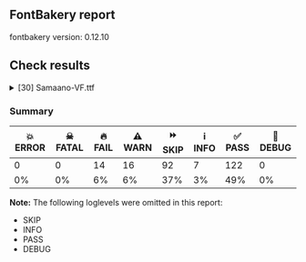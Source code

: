 ## FontBakery report

fontbakery version: 0.12.10





## Check results



<details><summary>[30] Samaano-VF.ttf</summary>
<div>
<details>
    <summary>🔥 <b>FAIL</b> The variable font 'wght' (Weight) axis coordinate must be 400 on the 'Regular' instance. <a href="https://fontbakery.readthedocs.io/en/stable/fontbakery/checks/opentype.fvar.html#"></a></summary>
    <div>







* 🔥 **FAIL** <p>&quot;Regular&quot; instance not present.</p>
 [code: no-regular-instance]



</div>
</details>

<details>
    <summary>🔥 <b>FAIL</b> The variable font 'wdth' (Width) axis coordinate must be 100 on the 'Regular' instance. <a href="https://fontbakery.readthedocs.io/en/stable/fontbakery/checks/opentype.fvar.html#"></a></summary>
    <div>







* 🔥 **FAIL** <p>&quot;Regular&quot; instance not present.</p>
 [code: no-regular-instance]



</div>
</details>

<details>
    <summary>🔥 <b>FAIL</b> The variable font 'slnt' (Slant) axis coordinate must be zero on the 'Regular' instance. <a href="https://fontbakery.readthedocs.io/en/stable/fontbakery/checks/opentype.fvar.html#"></a></summary>
    <div>







* 🔥 **FAIL** <p>&quot;Regular&quot; instance not present.</p>
 [code: no-regular-instance]



</div>
</details>

<details>
    <summary>🔥 <b>FAIL</b> STAT table has Axis Value tables? <a href="https://fontbakery.readthedocs.io/en/stable/fontbakery/checks/opentype.stat.html#"></a></summary>
    <div>







* 🔥 **FAIL** <p>STAT table has no Axis Value tables.</p>
 [code: no-axis-value-tables]



</div>
</details>

<details>
    <summary>🔥 <b>FAIL</b> Checking OS/2 usWinAscent & usWinDescent. <a href="https://fontbakery.readthedocs.io/en/stable/fontbakery/checks/universal.metrics.html#"></a></summary>
    <div>







* 🔥 **FAIL** <p>OS/2.usWinDescent value should be equal or greater than 978, but got 958 instead</p>
 [code: descent]



</div>
</details>

<details>
    <summary>🔥 <b>FAIL</b> Name table records must not have trailing spaces. <a href="https://fontbakery.readthedocs.io/en/stable/fontbakery/checks/universal.html#"></a></summary>
    <div>







* 🔥 **FAIL** <p>Name table record with key = (3, 1, 1033, 13) has trailing spaces that must be removed: 'Copyright [...].org/OFL</p>
<p>'</p>
 [code: trailing-space]



</div>
</details>

<details>
    <summary>🔥 <b>FAIL</b> Shapes languages in all GF glyphsets. <a href="https://fontbakery.readthedocs.io/en/stable/fontbakery/checks/googlefonts.glyphset.html#"></a></summary>
    <div>







* 🔥 **FAIL** <p>GF_Latin_Core glyphset:</p>
<table>
<thead>
<tr>
<th align="left">Language</th>
<th align="left">FAIL messages</th>
</tr>
</thead>
<tbody>
<tr>
<td align="left">nl_Latn (Dutch)</td>
<td align="left">Shaper didn't attach acutecomb to j</td>
</tr>
</tbody>
</table>
 [code: failed-language-shaping]



</div>
</details>

<details>
    <summary>🔥 <b>FAIL</b> Name table entries should not contain line-breaks. <a href="https://fontbakery.readthedocs.io/en/stable/fontbakery/checks/googlefonts.name.html#"></a></summary>
    <div>







* 🔥 **FAIL** <p>Name entry LICENSE_DESCRIPTION on platform WINDOWS contains a line-break.</p>
 [code: line-break]



</div>
</details>

<details>
    <summary>🔥 <b>FAIL</b> Checking file is named canonically. <a href="https://fontbakery.readthedocs.io/en/stable/fontbakery/checks/googlefonts.html#"></a></summary>
    <div>







* 🔥 **FAIL** <p>Expected &quot;Samaano[slnt,wdth,wght].ttf. Got Samaano-VF.ttf.</p>
 [code: bad-filename]



</div>
</details>

<details>
    <summary>🔥 <b>FAIL</b> Check variable font instances <a href="https://fontbakery.readthedocs.io/en/stable/fontbakery/checks/googlefonts.varfont.html#"></a></summary>
    <div>







* 🔥 **FAIL** <p>fvar instances are incorrect:</p>
<ul>
<li>Add missing instances</li>
</ul>
<table>
<thead>
<tr>
<th align="left">Name</th>
<th align="left">current</th>
<th align="left">expected</th>
</tr>
</thead>
<tbody>
<tr>
<td align="left">Thin Italic</td>
<td align="left">N/A</td>
<td align="left">wght=100.0, wdth=100.0, slnt=-20.0</td>
</tr>
<tr>
<td align="left">Thin</td>
<td align="left">N/A</td>
<td align="left">wght=100.0, wdth=100.0, slnt=0.0</td>
</tr>
<tr>
<td align="left">ExtraLight Italic</td>
<td align="left">N/A</td>
<td align="left">wght=200.0, wdth=100.0, slnt=-20.0</td>
</tr>
<tr>
<td align="left">ExtraLight</td>
<td align="left">N/A</td>
<td align="left">wght=200.0, wdth=100.0, slnt=0.0</td>
</tr>
<tr>
<td align="left">Light Italic</td>
<td align="left">N/A</td>
<td align="left">wght=300.0, wdth=100.0, slnt=-20.0</td>
</tr>
<tr>
<td align="left">Light</td>
<td align="left">N/A</td>
<td align="left">wght=300.0, wdth=100.0, slnt=0.0</td>
</tr>
<tr>
<td align="left">Italic</td>
<td align="left">N/A</td>
<td align="left">wght=400.0, wdth=100.0, slnt=-20.0</td>
</tr>
<tr>
<td align="left">Regular</td>
<td align="left">N/A</td>
<td align="left">wght=400.0, wdth=100.0, slnt=0.0</td>
</tr>
<tr>
<td align="left">Medium Italic</td>
<td align="left">N/A</td>
<td align="left">wght=500.0, wdth=100.0, slnt=-20.0</td>
</tr>
<tr>
<td align="left">Medium</td>
<td align="left">N/A</td>
<td align="left">wght=500.0, wdth=100.0, slnt=0.0</td>
</tr>
<tr>
<td align="left">SemiBold Italic</td>
<td align="left">N/A</td>
<td align="left">wght=600.0, wdth=100.0, slnt=-20.0</td>
</tr>
<tr>
<td align="left">SemiBold</td>
<td align="left">N/A</td>
<td align="left">wght=600.0, wdth=100.0, slnt=0.0</td>
</tr>
<tr>
<td align="left">Bold Italic</td>
<td align="left">N/A</td>
<td align="left">wght=700.0, wdth=100.0, slnt=-20.0</td>
</tr>
<tr>
<td align="left">Bold</td>
<td align="left">N/A</td>
<td align="left">wght=700.0, wdth=100.0, slnt=0.0</td>
</tr>
</tbody>
</table>
 [code: bad-fvar-instances]



</div>
</details>

<details>
    <summary>🔥 <b>FAIL</b> Is the Grid-fitting and Scan-conversion Procedure ('gasp') table set to optimize rendering? <a href="https://fontbakery.readthedocs.io/en/stable/fontbakery/checks/googlefonts.hinting.html#"></a></summary>
    <div>







* 🔥 **FAIL** <p>Font is missing the 'gasp' table. Try exporting the font with autohinting enabled.
If you are dealing with an unhinted font, it can be fixed by running the fonts through the command 'gftools fix-nonhinting'
GFTools is available at <a href="https://pypi.org/project/gftools/">https://pypi.org/project/gftools/</a></p>
 [code: lacks-gasp]



</div>
</details>

<details>
    <summary>🔥 <b>FAIL</b> Font enables smart dropout control in "prep" table instructions? <a href="https://fontbakery.readthedocs.io/en/stable/fontbakery/checks/googlefonts.hinting.html#"></a></summary>
    <div>







* 🔥 **FAIL** <p>The 'prep' table does not contain TrueType instructions enabling smart dropout control. To fix, export the font with autohinting enabled, or run ttfautohint on the font, or run the <code>gftools fix-nonhinting</code> script.</p>
 [code: lacks-smart-dropout]



</div>
</details>

<details>
    <summary>🔥 <b>FAIL</b> Validate STAT particle names and values match the fallback names in GFAxisRegistry. <a href="https://fontbakery.readthedocs.io/en/stable/fontbakery/checks/googlefonts.axisregistry.html#"></a></summary>
    <div>







* 🔥 **FAIL** <p>STAT table is missing Axis Value Records</p>
 [code: missing-axis-values]



</div>
</details>

<details>
    <summary>🔥 <b>FAIL</b> The variable font 'wght' (Weight) axis coordinate must be 700 on the 'Bold' instance. <a href="https://fontbakery.readthedocs.io/en/stable/fontbakery/checks/googlefonts.varfont.html#"></a></summary>
    <div>







* 🔥 **FAIL** <p>&quot;Bold&quot; instance not present.</p>
 [code: no-bold-instance]



</div>
</details>

<details>
    <summary>⚠️ <b>WARN</b> Checking correctness of monospaced metadata. <a href="https://fontbakery.readthedocs.io/en/stable/fontbakery/checks/opentype.name.html#"></a></summary>
    <div>







* ⚠️ **WARN** <p>The OpenType spec recommends at <a href="https://learn.microsoft.com/en-us/typography/opentype/spec/recom#hhea-table">https://learn.microsoft.com/en-us/typography/opentype/spec/recom#hhea-table</a> that hhea.numberOfHMetrics be set to 3 but this font has 441 instead.
Please read <a href="https://github.com/fonttools/fonttools/issues/3014">https://github.com/fonttools/fonttools/issues/3014</a> to decide whether this makes sense for your font.</p>
 [code: bad-numberOfHMetrics]



* ⚠️ **WARN** <p>Font is monospaced but 1 glyphs (0.14%) have a different width. You should check the widths of: ['ldot']</p>
 [code: mono-outliers]



</div>
</details>

<details>
    <summary>⚠️ <b>WARN</b> Check glyphs in mark glyph class are non-spacing. <a href="https://fontbakery.readthedocs.io/en/stable/fontbakery/checks/opentype.gdef.html#"></a></summary>
    <div>







* ⚠️ **WARN** <p>The following spacing glyphs may be in the GDEF mark glyph class by mistake:
acutecomb (U+0301), dotbelowcomb (U+0323), glyph094D (unencoded), gravecomb (U+0300), tildecomb (U+0303), uni0304 (U+0304), uni0306 (U+0306), uni0307 (U+0307), uni0308 (U+0308), uni030A (U+030A), uni030B (U+030B), uni030C (U+030C), uni0326 (U+0326), uni0327 (U+0327), uni0328 (U+0328), uni0331 (U+0331), uni0930_uni094D.blwf (unencoded), uni0930_uni094D.rphf (unencoded), uni093A (U+093A), uni093C (U+093C), uni0945 (U+0945), uni0946 (U+0946), uni0947 (U+0947), uni0948 (U+0948), uni0955 (U+0955), uni0956 (U+0956), uni0957 (U+0957), uni0962 (U+0962) and uni0963 (U+0963)</p>
 [code: spacing-mark-glyphs]



</div>
</details>

<details>
    <summary>⚠️ <b>WARN</b> Check mark characters are in GDEF mark glyph class. <a href="https://fontbakery.readthedocs.io/en/stable/fontbakery/checks/opentype.gdef.html#"></a></summary>
    <div>







* ⚠️ **WARN** <p>The following mark characters could be in the GDEF mark glyph class:
hookabovecomb (U+0309) and uni0305 (U+0305)</p>
 [code: mark-chars]



</div>
</details>

<details>
    <summary>⚠️ <b>WARN</b> Check accent of Lcaron, dcaron, lcaron, tcaron <a href="https://fontbakery.readthedocs.io/en/stable/fontbakery/checks/universal.html#"></a></summary>
    <div>









* ⚠️ **WARN** <p>dcaron is decomposed and therefore could not be checked. Please check manually.</p>
 [code: decomposed-outline]



* ⚠️ **WARN** <p>Lcaron is decomposed and therefore could not be checked. Please check manually.</p>
 [code: decomposed-outline]



* ⚠️ **WARN** <p>lcaron is decomposed and therefore could not be checked. Please check manually.</p>
 [code: decomposed-outline]



* ⚠️ **WARN** <p>tcaron is decomposed and therefore could not be checked. Please check manually.</p>
 [code: decomposed-outline]



</div>
</details>

<details>
    <summary>⚠️ <b>WARN</b> Detect any interpolation issues in the font. <a href="https://fontbakery.readthedocs.io/en/stable/fontbakery/checks/universal.html#"></a></summary>
    <div>







* ⚠️ **WARN** <p>Interpolation issues were found in the font:</p>
<pre><code>- Contour order differs in glyph 'uni1E39': [0, 1, 2, 3, 4] in wght=100,wdth=100,slnt=-20, [0, 1, 4, 3, 2] in wght=100,wdth=200,slnt=0.

- Contour order differs in glyph 'uni094A_uni0902.abvs': [0, 1, 2, 3, 4, 5] in wght=700,wdth=100,slnt=0, [4, 0, 1, 5, 3, 2] in wght=700,wdth=100,slnt=-20.

- Contour order differs in glyph 'uni094A_uni0902.abvs': [0, 1, 2, 3, 4, 5] in wght=700,wdth=100,slnt=-20, [0, 1, 4, 3, 5, 2] in wght=700,wdth=200,slnt=0.

- Contour order differs in glyph 'uni095C_uni094D.haln': [0, 1, 2, 3, 4, 5, 6, 7, 8, 9, 10] in wght=700,wdth=100,slnt=0, [8, 10, 0, 1, 2, 3, 4, 5, 6, 7, 9] in wght=700,wdth=100,slnt=-20.

- Contour order differs in glyph 'uni0917_uni094D.haln': [0, 1, 2, 3, 4, 5, 6] in wght=700,wdth=100,slnt=0, [5, 6, 0, 1, 2, 3, 4] in wght=700,wdth=100,slnt=-20.

- Contour order differs in glyph 'uni0924_uni094D.haln': [0, 1, 2, 3, 4, 5] in wght=700,wdth=100,slnt=0, [4, 5, 0, 1, 2, 3] in wght=700,wdth=100,slnt=-20.

- Contour order differs in glyph 'uni0915_uni094D_uni0937_uni094D': [0, 1, 2, 3, 4, 5, 6, 7, 8, 9, 10] in wght=700,wdth=100,slnt=0, [9, 10, 0, 1, 2, 3, 4, 5, 6, 7, 8] in wght=700,wdth=100,slnt=-20.

- Contour order differs in glyph 'uni095B_uni094D.haln': [0, 1, 2, 3, 4, 5, 6, 7, 8] in wght=700,wdth=100,slnt=0, [6, 8, 0, 1, 2, 3, 4, 5, 7] in wght=700,wdth=100,slnt=-20.

- Contour order differs in glyph 'uni091C_uni094D.haln': [0, 1, 2, 3, 4, 5, 6, 7] in wght=700,wdth=100,slnt=0, [6, 7, 0, 1, 2, 3, 4, 5] in wght=700,wdth=100,slnt=-20.

- Contour order differs in glyph 'uni0930_uni094D.haln': [0, 1, 2, 3, 4, 5] in wght=700,wdth=100,slnt=0, [4, 5, 0, 1, 2, 3] in wght=700,wdth=100,slnt=-20.

- Contour order differs in glyph 'uni093E_uni0930_uni094D.abvs': [0, 1, 2, 3, 4] in wght=700,wdth=100,slnt=0, [3, 4, 0, 1, 2] in wght=700,wdth=100,slnt=-20.

- Contour order differs in glyph 'uni0915_uni094D.haln': [0, 1, 2, 3, 4, 5, 6, 7, 8] in wght=700,wdth=100,slnt=0, [7, 8, 0, 1, 2, 3, 4, 5, 6] in wght=700,wdth=100,slnt=-20.

- Contour order differs in glyph 'uni092D_uni094D.haln': [0, 1, 2, 3, 4, 5, 6, 7, 8, 9] in wght=700,wdth=100,slnt=0, [8, 9, 0, 1, 2, 3, 4, 5, 6, 7] in wght=700,wdth=100,slnt=-20.

- Contour order differs in glyph 'uni0936_uni094D.haln': [0, 1, 2, 3, 4, 5, 6, 7, 8] in wght=700,wdth=100,slnt=0, [7, 8, 0, 1, 2, 3, 4, 5, 6] in wght=700,wdth=100,slnt=-20.

- Contour order differs in glyph 'uni095A_uni094D.haln': [0, 1, 2, 3, 4, 5, 6, 7] in wght=700,wdth=100,slnt=0, [5, 7, 0, 1, 2, 3, 4, 6] in wght=700,wdth=100,slnt=-20.

- Contour order differs in glyph 'uni0940_uni0930_uni094D.abvs': [0, 1, 2, 3, 4, 5, 6] in wght=700,wdth=100,slnt=0, [3, 4, 5, 6, 0, 1, 2] in wght=700,wdth=100,slnt=-20.

- Contour order differs in glyph 'uni094C_uni0930_uni094D.abvs': [0, 1, 2, 3, 4, 5, 6] in wght=700,wdth=100,slnt=0, [3, 4, 5, 0, 6, 1, 2] in wght=700,wdth=100,slnt=-20.

- Contour 3 in glyph 'uni094C_uni0930_uni094D.abvs': becomes underweight between wght=700,wdth=100,slnt=0 and wght=700,wdth=100,slnt=-20.

- Contour 4 start point differs in glyph 'uni094C_uni0930_uni094D.abvs' between location wght=700,wdth=100,slnt=0 and location wght=700,wdth=100,slnt=-20

- Contour 4 in glyph 'uni094C_uni0930_uni094D.abvs': becomes underweight between wght=700,wdth=100,slnt=0 and wght=700,wdth=100,slnt=-20.

- Contour order differs in glyph 'uni094C_uni0930_uni094D.abvs': [0, 1, 2, 3, 4, 5, 6] in wght=700,wdth=100,slnt=-20, [6, 1, 2, 3, 4, 5, 0] in wght=700,wdth=200,slnt=0.

- Contour 0 in glyph 'uni094C_uni0930_uni094D.abvs': becomes underweight between wght=700,wdth=100,slnt=-20 and wght=700,wdth=200,slnt=0.

- Contour 6 start point differs in glyph 'uni094C_uni0930_uni094D.abvs' between location wght=700,wdth=100,slnt=-20 and location wght=700,wdth=200,slnt=0

- Contour 6 in glyph 'uni094C_uni0930_uni094D.abvs': becomes underweight between wght=700,wdth=100,slnt=-20 and wght=700,wdth=200,slnt=0.

- Contour order differs in glyph 'uni094C_uni0930_uni094D.abvs': [0, 1, 2, 3, 4, 5, 6] in wght=100,wdth=100,slnt=-20, [6, 1, 2, 3, 4, 5, 0] in wght=100,wdth=200,slnt=0.

- Contour 6 start point differs in glyph 'uni094C_uni0930_uni094D.abvs' between location wght=100,wdth=100,slnt=-20 and location wght=100,wdth=200,slnt=0

- Contour 6 in glyph 'uni094C_uni0930_uni094D.abvs': becomes underweight between wght=100,wdth=100,slnt=-20 and wght=100,wdth=200,slnt=0.

- Contour order differs in glyph 'uni092F_uni094D.haln': [0, 1, 2, 3, 4, 5, 6] in wght=700,wdth=100,slnt=0, [5, 6, 0, 1, 2, 3, 4] in wght=700,wdth=100,slnt=-20.

- Contour order differs in glyph 'uni095D_uni094D.haln': [0, 1, 2, 3, 4, 5, 6, 7, 8, 9] in wght=700,wdth=100,slnt=0, [7, 9, 0, 1, 2, 3, 4, 5, 6, 8] in wght=700,wdth=100,slnt=-20.

- Contour order differs in glyph 'uni0946_uni0930_uni094D.abvs': [0, 1, 2, 3, 4, 5, 6] in wght=700,wdth=100,slnt=0, [3, 0, 5, 2, 6, 1, 4] in wght=700,wdth=100,slnt=-20.

- Contour 1 in glyph 'uni0946_uni0930_uni094D.abvs': becomes underweight between wght=700,wdth=100,slnt=0 and wght=700,wdth=100,slnt=-20.

- Contour 3 start point differs in glyph 'uni0946_uni0930_uni094D.abvs' between location wght=700,wdth=100,slnt=0 and location wght=700,wdth=100,slnt=-20

- Contour 3 in glyph 'uni0946_uni0930_uni094D.abvs': becomes underweight between wght=700,wdth=100,slnt=0 and wght=700,wdth=100,slnt=-20.

- Contour 4 start point differs in glyph 'uni0946_uni0930_uni094D.abvs' between location wght=700,wdth=100,slnt=0 and location wght=700,wdth=100,slnt=-20

- Contour 4 in glyph 'uni0946_uni0930_uni094D.abvs': becomes underweight between wght=700,wdth=100,slnt=0 and wght=700,wdth=100,slnt=-20.

- Contour order differs in glyph 'uni0946_uni0930_uni094D.abvs': [0, 1, 2, 3, 4, 5, 6] in wght=700,wdth=100,slnt=-20, [4, 2, 5, 3, 6, 1, 0] in wght=700,wdth=200,slnt=0.

- Contour 0 in glyph 'uni0946_uni0930_uni094D.abvs': becomes underweight between wght=700,wdth=100,slnt=-20 and wght=700,wdth=200,slnt=0.

- Contour 6 start point differs in glyph 'uni0946_uni0930_uni094D.abvs' between location wght=700,wdth=100,slnt=-20 and location wght=700,wdth=200,slnt=0

- Contour 6 in glyph 'uni0946_uni0930_uni094D.abvs': becomes underweight between wght=700,wdth=100,slnt=-20 and wght=700,wdth=200,slnt=0.

- Contour order differs in glyph 'uni0934_uni094D.haln': [0, 1, 2, 3, 4, 5, 6, 7, 8] in wght=700,wdth=100,slnt=0, [7, 8, 0, 1, 2, 3, 4, 5, 6] in wght=700,wdth=100,slnt=-20.

- Contour order differs in glyph 'uni0958_uni094D.haln': [0, 1, 2, 3, 4, 5, 6, 7, 8, 9] in wght=700,wdth=100,slnt=0, [7, 9, 0, 1, 2, 3, 4, 5, 6, 8] in wght=700,wdth=100,slnt=-20.

- Contour order differs in glyph 'uni092B_uni094D.haln': [0, 1, 2, 3, 4, 5, 6] in wght=700,wdth=100,slnt=0, [5, 6, 0, 1, 2, 3, 4] in wght=700,wdth=100,slnt=-20.

- Contour order differs in glyph 'uni0927_uni094D.haln': [0, 1, 2, 3, 4, 5, 6, 7, 8] in wght=700,wdth=100,slnt=0, [7, 8, 0, 1, 2, 3, 4, 5, 6] in wght=700,wdth=100,slnt=-20.

- Contour order differs in glyph 'uni0931_uni094D.haln': [0, 1, 2, 3, 4, 5, 6] in wght=700,wdth=100,slnt=0, [5, 6, 0, 1, 2, 3, 4] in wght=700,wdth=100,slnt=-20.

- Contour order differs in glyph 'uni0932_uni094D.haln': [0, 1, 2, 3, 4, 5, 6] in wght=700,wdth=100,slnt=0, [5, 6, 0, 1, 2, 3, 4] in wght=700,wdth=100,slnt=-20.

- Contour order differs in glyph 'uni0921_uni094D.haln': [0, 1, 2, 3, 4, 5, 6, 7, 8, 9] in wght=700,wdth=100,slnt=0, [8, 9, 0, 1, 2, 3, 4, 5, 6, 7] in wght=700,wdth=100,slnt=-20.

- Contour 3 in glyph 'Eth': becomes underweight between wght=100,wdth=100,slnt=0 and wght=700,wdth=200,slnt=-20.

- Contour order differs in glyph 'uni094B_uni0902.abvs': [0, 1, 2, 3] in wght=700,wdth=100,slnt=0, [3, 0, 1, 2] in wght=700,wdth=100,slnt=-20.

- Contour order differs in glyph 'uni094B_uni0902.abvs': [0, 1, 2, 3] in wght=700,wdth=100,slnt=-20, [0, 1, 3, 2] in wght=700,wdth=200,slnt=0.

- Contour 3 start point differs in glyph 'uni094B_uni0902.abvs' between location wght=700,wdth=100,slnt=-20 and location wght=700,wdth=200,slnt=0

- Contour order differs in glyph 'uni0925_uni094D.haln': [0, 1, 2, 3, 4, 5, 6, 7, 8] in wght=700,wdth=100,slnt=0, [7, 8, 0, 1, 2, 3, 4, 5, 6] in wght=700,wdth=100,slnt=-20.

- Contour order differs in glyph 'uni091D_uni094D.haln': [0, 1, 2, 3, 4, 5, 6, 7, 8, 9, 10] in wght=700,wdth=100,slnt=0, [9, 10, 0, 1, 2, 3, 4, 5, 6, 7, 8] in wght=700,wdth=100,slnt=-20.

- Contour order differs in glyph 'uni0948_uni0930_uni094D.abvs': [0, 1, 2, 3, 4, 5] in wght=700,wdth=100,slnt=0, [3, 4, 0, 5, 1, 2] in wght=700,wdth=100,slnt=-20.

- Contour 2 in glyph 'uni0948_uni0930_uni094D.abvs': becomes underweight between wght=700,wdth=100,slnt=0 and wght=700,wdth=100,slnt=-20.

- Contour 3 start point differs in glyph 'uni0948_uni0930_uni094D.abvs' between location wght=700,wdth=100,slnt=0 and location wght=700,wdth=100,slnt=-20

- Contour 3 in glyph 'uni0948_uni0930_uni094D.abvs': becomes underweight between wght=700,wdth=100,slnt=0 and wght=700,wdth=100,slnt=-20.

- Contour order differs in glyph 'uni0948_uni0930_uni094D.abvs': [0, 1, 2, 3, 4, 5] in wght=700,wdth=100,slnt=-20, [5, 1, 2, 3, 4, 0] in wght=700,wdth=200,slnt=0.

- Contour 0 in glyph 'uni0948_uni0930_uni094D.abvs': becomes underweight between wght=700,wdth=100,slnt=-20 and wght=700,wdth=200,slnt=0.

- Contour 5 start point differs in glyph 'uni0948_uni0930_uni094D.abvs' between location wght=700,wdth=100,slnt=-20 and location wght=700,wdth=200,slnt=0

- Contour 5 in glyph 'uni0948_uni0930_uni094D.abvs': becomes underweight between wght=700,wdth=100,slnt=-20 and wght=700,wdth=200,slnt=0.

- Contour 0 start point differs in glyph 'Hbar' between location wght=700,wdth=100,slnt=0 and location wght=700,wdth=100,slnt=-20

- Contour 1 start point differs in glyph 'Hbar' between location wght=700,wdth=100,slnt=0 and location wght=700,wdth=100,slnt=-20

- Contour 2 start point differs in glyph 'Hbar' between location wght=700,wdth=100,slnt=0 and location wght=700,wdth=100,slnt=-20

- Contour 3 start point differs in glyph 'Hbar' between location wght=700,wdth=100,slnt=0 and location wght=700,wdth=100,slnt=-20

- Contour order differs in glyph 'uni0933_uni094D.haln': [0, 1, 2, 3, 4, 5, 6, 7] in wght=700,wdth=100,slnt=0, [6, 7, 0, 1, 2, 3, 4, 5] in wght=700,wdth=100,slnt=-20.

- Contour order differs in glyph 'uni0922_uni094D.haln': [0, 1, 2, 3, 4, 5, 6, 7, 8] in wght=700,wdth=100,slnt=0, [7, 8, 0, 1, 2, 3, 4, 5, 6] in wght=700,wdth=100,slnt=-20.

- Contour 0 start point differs in glyph 'endash' between location wght=700,wdth=100,slnt=0 and location wght=700,wdth=100,slnt=-20

- Contour order differs in glyph 'uni0938_uni094D.haln': [0, 1, 2, 3, 4, 5, 6] in wght=700,wdth=100,slnt=0, [5, 6, 0, 1, 2, 3, 4] in wght=700,wdth=100,slnt=-20.

- Contour order differs in glyph 'uni092E_uni094D.haln': [0, 1, 2, 3, 4, 5, 6, 7] in wght=700,wdth=100,slnt=0, [6, 7, 0, 1, 2, 3, 4, 5] in wght=700,wdth=100,slnt=-20.

- Contour order differs in glyph 'uni095F_uni094D.haln': [0, 1, 2, 3, 4, 5, 6, 7] in wght=700,wdth=100,slnt=0, [5, 7, 0, 1, 2, 3, 4, 6] in wght=700,wdth=100,slnt=-20.

- Contour order differs in glyph 'uni1E34': [0, 1, 2, 3] in wght=100,wdth=100,slnt=-20, [2, 1, 0, 3] in wght=100,wdth=200,slnt=0.

- Contour 0 start point differs in glyph 'uni1E34' between location wght=100,wdth=100,slnt=-20 and location wght=100,wdth=200,slnt=0

- Contour 2 start point differs in glyph 'uni1E34' between location wght=100,wdth=100,slnt=-20 and location wght=100,wdth=200,slnt=0

- Contour 2 in glyph 'uni1E34': becomes underweight between wght=100,wdth=100,slnt=-20 and wght=100,wdth=200,slnt=0.

- Contour 2 in glyph 'uni1E0C': becomes underweight between wght=100,wdth=100,slnt=0 and wght=700,wdth=200,slnt=-20.

- Contour order differs in glyph 'uni0916_uni094D.haln': [0, 1, 2, 3, 4, 5, 6, 7, 8, 9] in wght=700,wdth=100,slnt=0, [8, 9, 0, 1, 2, 3, 4, 5, 6, 7] in wght=700,wdth=100,slnt=-20.

- Contour order differs in glyph 'uni0959_uni094D.haln': [0, 1, 2, 3, 4, 5, 6, 7, 8, 9, 10] in wght=700,wdth=100,slnt=0, [8, 10, 0, 1, 2, 3, 4, 5, 6, 7, 9] in wght=700,wdth=100,slnt=-20.

- Contour order differs in glyph 'uni091A_uni094D.haln': [0, 1, 2, 3, 4, 5, 6] in wght=700,wdth=100,slnt=0, [5, 6, 0, 1, 2, 3, 4] in wght=700,wdth=100,slnt=-20.

- Contour order differs in glyph 'uni1E46': [0, 1, 2, 3] in wght=100,wdth=100,slnt=-20, [2, 1, 0, 3] in wght=100,wdth=200,slnt=0.

- Contour order differs in glyph 'uni091B_uni094D.haln': [0, 1, 2, 3, 4, 5, 6, 7, 8, 9, 10] in wght=700,wdth=100,slnt=0, [9, 10, 0, 1, 2, 3, 4, 5, 6, 7, 8] in wght=700,wdth=100,slnt=-20.

- Contour order differs in glyph 'uni0939_uni094D.haln': [0, 1, 2, 3, 4, 5, 6, 7, 8, 9] in wght=700,wdth=100,slnt=0, [8, 9, 0, 1, 2, 3, 4, 5, 6, 7] in wght=700,wdth=100,slnt=-20.

- Contour order differs in glyph 'uni094B_uni0930_uni094D.abvs': [0, 1, 2, 3, 4, 5] in wght=700,wdth=100,slnt=0, [3, 4, 5, 0, 1, 2] in wght=700,wdth=100,slnt=-20.

- Contour order differs in glyph 'uni0935_uni094D.haln': [0, 1, 2, 3, 4, 5, 6] in wght=700,wdth=100,slnt=0, [5, 6, 0, 1, 2, 3, 4] in wght=700,wdth=100,slnt=-20.

- Contour order differs in glyph 'uni1E5C': [0, 1, 2, 3, 4, 5, 6] in wght=100,wdth=100,slnt=-20, [4, 1, 2, 3, 0, 5, 6] in wght=100,wdth=200,slnt=0.

- Contour 0 start point differs in glyph 'hbar' between location wght=700,wdth=100,slnt=0 and location wght=700,wdth=100,slnt=-20

- Contour 1 start point differs in glyph 'hbar' between location wght=700,wdth=100,slnt=0 and location wght=700,wdth=100,slnt=-20

- Contour 2 start point differs in glyph 'hbar' between location wght=700,wdth=100,slnt=0 and location wght=700,wdth=100,slnt=-20

- Contour 3 start point differs in glyph 'hbar' between location wght=700,wdth=100,slnt=0 and location wght=700,wdth=100,slnt=-20

- Contour order differs in glyph 'Dcaron': [0, 1, 2, 3, 4, 5, 6] in wght=100,wdth=100,slnt=0, [0, 3, 2, 5, 4, 6, 1] in wght=700,wdth=200,slnt=-20.

- Contour 3 start point differs in glyph 'Dcaron' between location wght=100,wdth=100,slnt=0 and location wght=700,wdth=200,slnt=-20

- Contour 3 in glyph 'Dcaron': becomes underweight between wght=100,wdth=100,slnt=0 and wght=700,wdth=200,slnt=-20.

- Contour 5 start point differs in glyph 'Dcaron' between location wght=100,wdth=100,slnt=0 and location wght=700,wdth=200,slnt=-20

- Contour 6 in glyph 'Dcaron': becomes underweight between wght=100,wdth=100,slnt=0 and wght=700,wdth=200,slnt=-20.

- Contour order differs in glyph 'Dcaron': [0, 1, 2, 3, 4, 5, 6] in wght=700,wdth=200,slnt=-20, [0, 6, 2, 1, 4, 3, 5] in wght=100,wdth=100,slnt=-20.

- Contour 1 in glyph 'Dcaron': becomes underweight between wght=700,wdth=200,slnt=-20 and wght=100,wdth=100,slnt=-20.

- Contour 5 start point differs in glyph 'Dcaron' between location wght=700,wdth=200,slnt=-20 and location wght=100,wdth=100,slnt=-20

- Contour 5 in glyph 'Dcaron': becomes underweight between wght=700,wdth=200,slnt=-20 and wght=100,wdth=100,slnt=-20.

- Contour 6 start point differs in glyph 'Dcaron' between location wght=700,wdth=200,slnt=-20 and location wght=100,wdth=100,slnt=-20

- Contour 6 in glyph 'Dcaron': becomes underweight between wght=700,wdth=200,slnt=-20 and wght=100,wdth=100,slnt=-20.

- Contour order differs in glyph 'uni0937_uni094D.haln': [0, 1, 2, 3, 4, 5, 6] in wght=700,wdth=100,slnt=0, [5, 6, 0, 1, 2, 3, 4] in wght=700,wdth=100,slnt=-20.

- Contour order differs in glyph 'uni0946_uni0902.abvs': [0, 1, 2, 3, 4] in wght=700,wdth=100,slnt=0, [3, 0, 4, 2, 1] in wght=700,wdth=100,slnt=-20.

- Contour order differs in glyph 'uni0946_uni0902.abvs': [0, 1, 2, 3, 4] in wght=700,wdth=100,slnt=-20, [0, 3, 2, 4, 1] in wght=700,wdth=200,slnt=0.

- Contour order differs in glyph 'uni0946_uni0902.abvs': [0, 1, 2, 3, 4] in wght=700,wdth=200,slnt=-20, [0, 1, 2, 4, 3] in wght=100,wdth=100,slnt=-20.

- Contour order differs in glyph 'uni0946_uni0902.abvs': [0, 1, 2, 3, 4] in wght=100,wdth=100,slnt=-20, [0, 1, 2, 4, 3] in wght=100,wdth=200,slnt=0.

- Contour order differs in glyph 'uni0949_uni0902.abvs': [0, 1, 2, 3, 4, 5] in wght=700,wdth=100,slnt=0, [2, 0, 1, 5, 3, 4] in wght=700,wdth=100,slnt=-20.

- Contour order differs in glyph 'uni0949_uni0902.abvs': [0, 1, 2, 3, 4, 5] in wght=700,wdth=100,slnt=-20, [0, 1, 5, 3, 4, 2] in wght=700,wdth=200,slnt=0.

- Contour order differs in glyph 'uni0949_uni0902.abvs': [0, 1, 2, 3, 4, 5] in wght=100,wdth=100,slnt=-20, [0, 1, 5, 3, 4, 2] in wght=100,wdth=200,slnt=0.

- Contour order differs in glyph 'uni091C_uni094D_uni091E_uni094D': [0, 1, 2, 3, 4, 5, 6, 7] in wght=700,wdth=100,slnt=0, [6, 7, 0, 1, 2, 3, 4, 5] in wght=700,wdth=100,slnt=-20.

- Contour order differs in glyph 'uni091F_uni094D.haln': [0, 1, 2, 3, 4, 5, 6] in wght=700,wdth=100,slnt=0, [5, 6, 0, 1, 2, 3, 4] in wght=700,wdth=100,slnt=-20.

- Contour order differs in glyph 'uni094A_uni0930_uni094D.abvs': [0, 1, 2, 3, 4, 5, 6, 7] in wght=700,wdth=100,slnt=0, [3, 4, 5, 6, 0, 7, 1, 2] in wght=700,wdth=100,slnt=-20.

- Contour 4 in glyph 'uni094A_uni0930_uni094D.abvs': becomes underweight between wght=700,wdth=100,slnt=0 and wght=700,wdth=100,slnt=-20.

- Contour 5 start point differs in glyph 'uni094A_uni0930_uni094D.abvs' between location wght=700,wdth=100,slnt=0 and location wght=700,wdth=100,slnt=-20

- Contour 5 in glyph 'uni094A_uni0930_uni094D.abvs': becomes underweight between wght=700,wdth=100,slnt=0 and wght=700,wdth=100,slnt=-20.

- Contour order differs in glyph 'uni094A_uni0930_uni094D.abvs': [0, 1, 2, 3, 4, 5, 6, 7] in wght=700,wdth=100,slnt=-20, [7, 1, 2, 3, 4, 5, 6, 0] in wght=700,wdth=200,slnt=0.

- Contour 0 in glyph 'uni094A_uni0930_uni094D.abvs': becomes underweight between wght=700,wdth=100,slnt=-20 and wght=700,wdth=200,slnt=0.

- Contour 7 start point differs in glyph 'uni094A_uni0930_uni094D.abvs' between location wght=700,wdth=100,slnt=-20 and location wght=700,wdth=200,slnt=0

- Contour 7 in glyph 'uni094A_uni0930_uni094D.abvs': becomes underweight between wght=700,wdth=100,slnt=-20 and wght=700,wdth=200,slnt=0.

- Contour order differs in glyph 'uni0928_uni094D.haln': [0, 1, 2, 3, 4, 5] in wght=700,wdth=100,slnt=0, [4, 5, 0, 1, 2, 3] in wght=700,wdth=100,slnt=-20.

- Contour order differs in glyph 'uni0947_uni0902.abvs': [0, 1, 2] in wght=700,wdth=100,slnt=0, [1, 0, 2] in wght=700,wdth=100,slnt=-20.

- Contour 2 start point differs in glyph 'uni0947_uni0902.abvs' between location wght=700,wdth=100,slnt=0 and location wght=700,wdth=100,slnt=-20

- Contour order differs in glyph 'uni0947_uni0902.abvs': [0, 1, 2] in wght=700,wdth=100,slnt=-20, [0, 2, 1] in wght=700,wdth=200,slnt=0.

- Contour 2 start point differs in glyph 'uni0947_uni0902.abvs' between location wght=700,wdth=100,slnt=-20 and location wght=700,wdth=200,slnt=0

- Contour order differs in glyph 'uni0947_uni0902.abvs': [0, 1, 2] in wght=100,wdth=100,slnt=-20, [0, 2, 1] in wght=100,wdth=200,slnt=0.

- Contour 2 start point differs in glyph 'uni0947_uni0902.abvs' between location wght=100,wdth=100,slnt=-20 and location wght=100,wdth=200,slnt=0

- Contour order differs in glyph 'uni0918_uni094D.haln': [0, 1, 2, 3, 4, 5, 6, 7] in wght=700,wdth=100,slnt=0, [6, 7, 0, 1, 2, 3, 4, 5] in wght=700,wdth=100,slnt=-20.

- Contour order differs in glyph 'uni092A_uni094D.haln': [0, 1, 2, 3, 4, 5] in wght=700,wdth=100,slnt=0, [4, 5, 0, 1, 2, 3] in wght=700,wdth=100,slnt=-20.

- Contour order differs in glyph 'uni095E_uni094D.haln': [0, 1, 2, 3, 4, 5, 6, 7] in wght=700,wdth=100,slnt=0, [6, 7, 0, 1, 2, 3, 4, 5] in wght=700,wdth=100,slnt=-20.

- Contour order differs in glyph 'uni1E48': [0, 1, 2, 3] in wght=100,wdth=100,slnt=-20, [2, 1, 0, 3] in wght=100,wdth=200,slnt=0.

- Contour order differs in glyph 'uni0948_uni0902.abvs': [0, 1, 2, 3] in wght=700,wdth=100,slnt=0, [2, 0, 3, 1] in wght=700,wdth=100,slnt=-20.

- Contour 2 start point differs in glyph 'uni0948_uni0902.abvs' between location wght=700,wdth=100,slnt=0 and location wght=700,wdth=100,slnt=-20

- Contour 2 in glyph 'uni0948_uni0902.abvs': becomes underweight between wght=700,wdth=100,slnt=0 and wght=700,wdth=100,slnt=-20.

- Contour order differs in glyph 'uni0948_uni0902.abvs': [0, 1, 2, 3] in wght=700,wdth=100,slnt=-20, [0, 2, 3, 1] in wght=700,wdth=200,slnt=0.

- Contour 3 start point differs in glyph 'uni0948_uni0902.abvs' between location wght=700,wdth=100,slnt=-20 and location wght=700,wdth=200,slnt=0

- Contour 3 in glyph 'uni0948_uni0902.abvs': becomes underweight between wght=700,wdth=100,slnt=-20 and wght=700,wdth=200,slnt=0.

- Contour order differs in glyph 'itilde': [0, 1, 2, 3, 4, 5] in wght=700,wdth=100,slnt=0, [0, 1, 4, 2, 3, 5] in wght=700,wdth=100,slnt=-20.

- Contour order differs in glyph 'uni1E44': [0, 1, 2, 3] in wght=100,wdth=100,slnt=-20, [2, 1, 0, 3] in wght=100,wdth=200,slnt=0.

- Contour order differs in glyph 'uni094C_uni0902.abvs': [0, 1, 2, 3, 4] in wght=700,wdth=100,slnt=0, [3, 0, 1, 4, 2] in wght=700,wdth=100,slnt=-20.

- Contour 3 start point differs in glyph 'uni094C_uni0902.abvs' between location wght=700,wdth=100,slnt=0 and location wght=700,wdth=100,slnt=-20

- Contour order differs in glyph 'uni094C_uni0902.abvs': [0, 1, 2, 3, 4] in wght=700,wdth=100,slnt=-20, [0, 1, 3, 4, 2] in wght=700,wdth=200,slnt=0.

- Contour 4 start point differs in glyph 'uni094C_uni0902.abvs' between location wght=700,wdth=100,slnt=-20 and location wght=700,wdth=200,slnt=0

- Contour order differs in glyph 'uni094C_uni0902.abvs': [0, 1, 2, 3, 4] in wght=700,wdth=200,slnt=-20, [0, 1, 2, 4, 3] in wght=100,wdth=100,slnt=-20.

- Contour order differs in glyph 'uni094C_uni0902.abvs': [0, 1, 2, 3, 4] in wght=100,wdth=100,slnt=-20, [0, 1, 3, 4, 2] in wght=100,wdth=200,slnt=0.

- Contour order differs in glyph 'uni0949_uni0930_uni094D.abvs': [0, 1, 2, 3, 4, 5, 6, 7] in wght=700,wdth=100,slnt=0, [3, 4, 0, 6, 5, 7, 1, 2] in wght=700,wdth=100,slnt=-20.

- Contour 2 in glyph 'uni0949_uni0930_uni094D.abvs': becomes underweight between wght=700,wdth=100,slnt=0 and wght=700,wdth=100,slnt=-20.

- Contour 5 start point differs in glyph 'uni0949_uni0930_uni094D.abvs' between location wght=700,wdth=100,slnt=0 and location wght=700,wdth=100,slnt=-20

- Contour 5 in glyph 'uni0949_uni0930_uni094D.abvs': becomes underweight between wght=700,wdth=100,slnt=0 and wght=700,wdth=100,slnt=-20.

- Contour order differs in glyph 'uni0949_uni0930_uni094D.abvs': [0, 1, 2, 3, 4, 5, 6, 7] in wght=700,wdth=100,slnt=-20, [5, 2, 7, 3, 4, 6, 0, 1] in wght=700,wdth=200,slnt=0.

- Contour 0 in glyph 'uni0949_uni0930_uni094D.abvs': becomes underweight between wght=700,wdth=100,slnt=-20 and wght=700,wdth=200,slnt=0.

- Contour 2 in glyph 'uni0949_uni0930_uni094D.abvs': becomes underweight between wght=700,wdth=100,slnt=-20 and wght=700,wdth=200,slnt=0.

- Contour 6 start point differs in glyph 'uni0949_uni0930_uni094D.abvs' between location wght=700,wdth=100,slnt=-20 and location wght=700,wdth=200,slnt=0

- Contour 6 in glyph 'uni0949_uni0930_uni094D.abvs': becomes underweight between wght=700,wdth=100,slnt=-20 and wght=700,wdth=200,slnt=0.

- Contour order differs in glyph 'uni0929_uni094D.haln': [0, 1, 2, 3, 4, 5, 6] in wght=700,wdth=100,slnt=0, [4, 6, 0, 1, 2, 3, 5] in wght=700,wdth=100,slnt=-20.

- Contour 3 in glyph 'Dcroat': becomes underweight between wght=100,wdth=100,slnt=0 and wght=700,wdth=200,slnt=-20.

- Contour order differs in glyph 'uni0945_uni0902.abvs': [0, 1, 2, 3, 4] in wght=700,wdth=100,slnt=0, [3, 0, 4, 2, 1] in wght=700,wdth=100,slnt=-20.

- Contour order differs in glyph 'uni0945_uni0902.abvs': [0, 1, 2, 3, 4] in wght=700,wdth=100,slnt=-20, [0, 2, 3, 4, 1] in wght=700,wdth=200,slnt=0.

- Contour order differs in glyph 'uni0945_uni0902.abvs': [0, 1, 2, 3, 4] in wght=100,wdth=100,slnt=-20, [0, 1, 2, 4, 3] in wght=100,wdth=200,slnt=0.

- Contour order differs in glyph 'uni0920_uni094D.haln': [0, 1, 2, 3, 4, 5, 6, 7] in wght=700,wdth=100,slnt=0, [6, 7, 0, 1, 2, 3, 4, 5] in wght=700,wdth=100,slnt=-20.

- Contour order differs in glyph 'uni0947_uni0930_uni094D.abvs': [0, 1, 2, 3, 4] in wght=700,wdth=100,slnt=0, [3, 0, 4, 1, 2] in wght=700,wdth=100,slnt=-20.

- Contour 2 start point differs in glyph 'uni0947_uni0930_uni094D.abvs' between location wght=700,wdth=100,slnt=0 and location wght=700,wdth=100,slnt=-20

- Contour 2 in glyph 'uni0947_uni0930_uni094D.abvs': becomes underweight between wght=700,wdth=100,slnt=0 and wght=700,wdth=100,slnt=-20.

- Contour order differs in glyph 'uni0947_uni0930_uni094D.abvs': [0, 1, 2, 3, 4] in wght=700,wdth=100,slnt=-20, [4, 1, 2, 3, 0] in wght=700,wdth=200,slnt=0.

- Contour 4 start point differs in glyph 'uni0947_uni0930_uni094D.abvs' between location wght=700,wdth=100,slnt=-20 and location wght=700,wdth=200,slnt=0

- Contour 4 in glyph 'uni0947_uni0930_uni094D.abvs': becomes underweight between wght=700,wdth=100,slnt=-20 and wght=700,wdth=200,slnt=0.

- Contour order differs in glyph 'uni0945_uni0930_uni094D.abvs': [0, 1, 2, 3, 4, 5, 6] in wght=700,wdth=100,slnt=0, [3, 0, 2, 4, 5, 6, 1] in wght=700,wdth=100,slnt=-20.

- Contour 1 in glyph 'uni0945_uni0930_uni094D.abvs': becomes underweight between wght=700,wdth=100,slnt=0 and wght=700,wdth=100,slnt=-20.

- Contour 2 start point differs in glyph 'uni0945_uni0930_uni094D.abvs' between location wght=700,wdth=100,slnt=0 and location wght=700,wdth=100,slnt=-20

- Contour 4 start point differs in glyph 'uni0945_uni0930_uni094D.abvs' between location wght=700,wdth=100,slnt=0 and location wght=700,wdth=100,slnt=-20

- Contour 4 in glyph 'uni0945_uni0930_uni094D.abvs': becomes underweight between wght=700,wdth=100,slnt=0 and wght=700,wdth=100,slnt=-20.

- Contour order differs in glyph 'uni0945_uni0930_uni094D.abvs': [0, 1, 2, 3, 4, 5, 6] in wght=700,wdth=100,slnt=-20, [4, 2, 5, 3, 6, 0, 1] in wght=700,wdth=200,slnt=0.

- Contour 0 in glyph 'uni0945_uni0930_uni094D.abvs': becomes underweight between wght=700,wdth=100,slnt=-20 and wght=700,wdth=200,slnt=0.

- Contour 2 start point differs in glyph 'uni0945_uni0930_uni094D.abvs' between location wght=700,wdth=100,slnt=-20 and location wght=700,wdth=200,slnt=0

- Contour 5 start point differs in glyph 'uni0945_uni0930_uni094D.abvs' between location wght=700,wdth=100,slnt=-20 and location wght=700,wdth=200,slnt=0

- Contour 5 in glyph 'uni0945_uni0930_uni094D.abvs': becomes underweight between wght=700,wdth=100,slnt=-20 and wght=700,wdth=200,slnt=0.

- Contour order differs in glyph 'uni0945_uni0930_uni094D.abvs': [0, 1, 2, 3, 4, 5, 6] in wght=100,wdth=100,slnt=-20, [6, 1, 2, 3, 4, 5, 0] in wght=100,wdth=200,slnt=0.

- Contour 6 start point differs in glyph 'uni0945_uni0930_uni094D.abvs' between location wght=100,wdth=100,slnt=-20 and location wght=100,wdth=200,slnt=0

- Contour 6 in glyph 'uni0945_uni0930_uni094D.abvs': becomes underweight between wght=100,wdth=100,slnt=-20 and wght=100,wdth=200,slnt=0.

- Contour order differs in glyph 'uni0919_uni094D.haln': [0, 1, 2, 3, 4, 5, 6, 7, 8, 9, 10] in wght=700,wdth=100,slnt=0, [9, 10, 0, 1, 2, 3, 4, 5, 6, 7, 8] in wght=700,wdth=100,slnt=-20.

- Contour order differs in glyph 'uni0926_uni094D.haln': [0, 1, 2, 3, 4, 5, 6, 7] in wght=700,wdth=100,slnt=0, [6, 7, 0, 1, 2, 3, 4, 5] in wght=700,wdth=100,slnt=-20.

- Contour order differs in glyph 'uni0923_uni094D.haln': [0, 1, 2, 3, 4, 5, 6] in wght=700,wdth=100,slnt=0, [5, 6, 0, 1, 2, 3, 4] in wght=700,wdth=100,slnt=-20.

- Contour order differs in glyph 'uni092C_uni094D.haln': [0, 1, 2, 3, 4, 5, 6, 7] in wght=700,wdth=100,slnt=0, [6, 7, 0, 1, 2, 3, 4, 5] in wght=700,wdth=100,slnt=-20.

- Contour order differs in glyph 'uni091E_uni094D.haln': [0, 1, 2, 3, 4, 5, 6, 7] in wght=700,wdth=100,slnt=0, [6, 7, 0, 1, 2, 3, 4, 5] in wght=700,wdth=100,slnt=-20.

- Contour order differs in glyph 'uni0940_uni0902.abvs': [0, 1, 2, 3, 4] in wght=700,wdth=100,slnt=0, [3, 0, 1, 2, 4] in wght=700,wdth=100,slnt=-20.

- Contour order differs in glyph 'uni0940_uni0902.abvs': [0, 1, 2, 3, 4] in wght=700,wdth=100,slnt=-20, [0, 1, 2, 4, 3] in wght=700,wdth=200,slnt=0.
</code></pre>
 [code: interpolation-issues]



</div>
</details>

<details>
    <summary>⚠️ <b>WARN</b> Check font contains no unreachable glyphs <a href="https://fontbakery.readthedocs.io/en/stable/fontbakery/checks/universal.glyphset.html#"></a></summary>
    <div>







* ⚠️ **WARN** <p>The following glyphs could not be reached by codepoint or substitution rules:</p>
<pre><code>- glyph094D

- uni0930_uni094D.abvs

- uni0930_uni094D.vatu
</code></pre>
 [code: unreachable-glyphs]



</div>
</details>

<details>
    <summary>⚠️ <b>WARN</b> Validate size, and resolution of article images, and ensure article page has minimum length and includes visual assets. <a href="https://fontbakery.readthedocs.io/en/stable/fontbakery/checks/googlefonts.article.html#"></a></summary>
    <div>







* ⚠️ **WARN** <p>Family metadata at variable_ttf does not have an article.</p>
 [code: lacks-article]



</div>
</details>

<details>
    <summary>⚠️ <b>WARN</b> Check for codepoints not covered by METADATA subsets. <a href="https://fontbakery.readthedocs.io/en/stable/fontbakery/checks/googlefonts.subsets.html#"></a></summary>
    <div>







* ⚠️ **WARN** <p>The following codepoints supported by the font are not covered by
any subsets defined in the font's metadata file, and will never
be served. You can solve this by either manually adding additional
subset declarations to METADATA.pb, or by editing the glyphset
definitions.</p>
<ul>
<li>U+02D8 BREVE: try adding one of: canadian-aboriginal, yi</li>
<li>U+02D9 DOT ABOVE: try adding one of: canadian-aboriginal, yi</li>
<li>U+02DB OGONEK: try adding one of: canadian-aboriginal, yi</li>
<li>U+0302 COMBINING CIRCUMFLEX ACCENT: try adding one of: coptic, cherokee, math, tifinagh</li>
<li>U+0305 COMBINING OVERLINE: try adding one of: glagolitic, gothic, elbasan, coptic, math</li>
<li>U+0306 COMBINING BREVE: try adding one of: old-permic, tifinagh</li>
<li>U+0307 COMBINING DOT ABOVE: try adding one of: old-permic, duployan, syriac, tifinagh, todhri, hebrew, malayalam, canadian-aboriginal, coptic, tai-le, math</li>
<li>U+030A COMBINING RING ABOVE: try adding one of: duployan, syriac</li>
<li>U+030B COMBINING DOUBLE ACUTE ACCENT: try adding one of: osage, cherokee</li>
<li>U+030C COMBINING CARON: try adding one of: cherokee, tai-le</li>
<li>U+0326 COMBINING COMMA BELOW: try adding math</li>
<li>U+0327 COMBINING CEDILLA: try adding math</li>
<li>U+0328 COMBINING OGONEK: not included in any glyphset definition</li>
<li>U+0331 COMBINING MACRON BELOW: try adding one of: cherokee, sunuwar, thai, syriac, caucasian-albanian, tifinagh, gothic</li>
<li>U+2021 DOUBLE DAGGER: try adding adlam</li>
<li>U+2030 PER MILLE SIGN: try adding adlam</li>
<li>U+FB01 LATIN SMALL LIGATURE FI: not included in any glyphset definition</li>
<li>U+FB02 LATIN SMALL LIGATURE FL: not included in any glyphset definition</li>
</ul>
<p>Or you can add the above codepoints to one of the subsets supported by the font: <code>devanagari</code>, <code>latin</code>, <code>latin-ext</code></p>
 [code: unreachable-subsetting]



</div>
</details>

<details>
    <summary>⚠️ <b>WARN</b> Check copyright namerecords match license file. <a href="https://fontbakery.readthedocs.io/en/stable/fontbakery/checks/googlefonts.license.html#"></a></summary>
    <div>







* ⚠️ **WARN** <p>Please consider using HTTPS URLs at name table entry [plat=3, enc=1, name=13]</p>
 [code: http-in-description]



* ⚠️ **WARN** <p>Please consider updating the url from '<a href="https://scripts.sil.org/OFL">https://scripts.sil.org/OFL</a>' to '<a href="https://openfontlicense.org">https://openfontlicense.org</a>'.</p>
 [code: old-url]



</div>
</details>

<details>
    <summary>⚠️ <b>WARN</b> License URL matches License text on name table? <a href="https://fontbakery.readthedocs.io/en/stable/fontbakery/checks/googlefonts.license.html#"></a></summary>
    <div>









* ⚠️ **WARN** <p>Please consider using HTTPS URLs at name table entry [plat=3, enc=1, name=13]</p>
 [code: http-in-description]



* ⚠️ **WARN** <p>Please consider using HTTPS URLs at name table entry [plat=3, enc=1, name=13]</p>
 [code: http-in-description]



* ⚠️ **WARN** <p>Please consider using HTTPS URLs at name table entry [plat=3, enc=1, name=13]</p>
 [code: http-in-description]



</div>
</details>

<details>
    <summary>⚠️ <b>WARN</b> Ensure soft_dotted characters lose their dot when combined with marks that replace the dot. <a href="https://fontbakery.readthedocs.io/en/stable/fontbakery/checks/shaping.html#"></a></summary>
    <div>







* ⚠️ **WARN** <p>The dot of soft dotted characters used in orthographies <em>must</em> disappear in the following strings: i̊ i̋ j̀ j́ j̃ j̄ j̈ į̀ į́ į̂ į̃ į̄ į̌</p>
<p>The dot of soft dotted characters <em>should</em> disappear in other cases, for example: i̅ i̇ ỉ ǐ ị̅ ị̇ ị̉ ị̊ ị̋ ị̌ i̦̅ i̦̇ ỉ̦ i̦̊ i̦̋ ǐ̦ i̧̅ i̧̇ ỉ̧ i̧̊</p>
<p>Your font fully covers the following languages that require the soft-dotted feature: Lithuanian (Latn, 2,357,094 speakers).</p>
<p>Your font does <em>not</em> cover the following languages that require the soft-dotted feature: Cicipu (Latn, 44,000 speakers), Basaa (Latn, 332,940 speakers), Zapotec (Latn, 490,000 speakers), Avokaya (Latn, 100,000 speakers), Mango (Latn, 77,000 speakers), Nateni (Latn, 100,000 speakers), Ejagham (Latn, 120,000 speakers), Kpelle, Guinea (Latn, 622,000 speakers), Southern Kisi (Latn, 360,000 speakers), Kom (Latn, 360,685 speakers), Bete-Bendi (Latn, 100,000 speakers), Dii (Latn, 71,000 speakers), Ngbaka (Latn, 1,020,000 speakers), Dan (Latn, 1,099,244 speakers), Belarusian (Cyrl, 10,064,517 speakers), Sar (Latn, 500,000 speakers), Gulay (Latn, 250,478 speakers), South Central Banda (Latn, 244,000 speakers), Dutch (Latn, 31,709,104 speakers), Ijo, Southeast (Latn, 2,471,000 speakers), Makaa (Latn, 221,000 speakers), Ma’di (Latn, 584,000 speakers), Fur (Latn, 1,230,163 speakers), Yala (Latn, 200,000 speakers), Ekpeye (Latn, 226,000 speakers), Nzakara (Latn, 50,000 speakers), Navajo (Latn, 166,319 speakers), Ebira (Latn, 2,200,000 speakers), Ukrainian (Cyrl, 29,273,587 speakers), Mfumte (Latn, 79,000 speakers), Koonzime (Latn, 40,000 speakers), Mundani (Latn, 34,000 speakers), Vute (Latn, 21,000 speakers), Bafut (Latn, 158,146 speakers), Lugbara (Latn, 2,200,000 speakers), Igbo (Latn, 27,823,640 speakers), Aghem (Latn, 38,843 speakers).</p>
 [code: soft-dotted]



</div>
</details>

<details>
    <summary>⚠️ <b>WARN</b> Are there any misaligned on-curve points? <a href="https://fontbakery.readthedocs.io/en/stable/fontbakery/checks/outline.html#"></a></summary>
    <div>







* ⚠️ **WARN** <p>The following glyphs have on-curve points which have potentially incorrect y coordinates:</p>
<pre><code>* Eng (U+014A): X=112.0,Y=1550.0 (should be at cap-height 1548?)

* Eng (U+014A): X=911.0,Y=1550.0 (should be at cap-height 1548?)

* uni0162 (U+0162): X=862.0,Y=-617.0 (should be at descender -615?)

* uni0162 (U+0162): X=710.0,Y=-617.0 (should be at descender -615?)

* uni01C4 (U+01C4): X=213.0,Y=1550.0 (should be at cap-height 1548?)

* uni01C4 (U+01C4): X=213.0,Y=1549.0 (should be at cap-height 1548?)

* uni01C4 (U+01C4): X=132.0,Y=1549.0 (should be at cap-height 1548?)

* uni01C5 (U+01C5): X=214.0,Y=1550.0 (should be at cap-height 1548?)

* uni01C5 (U+01C5): X=214.0,Y=1549.0 (should be at cap-height 1548?)

* uni01C5 (U+01C5): X=133.0,Y=1549.0 (should be at cap-height 1548?)
</code></pre>
 [code: found-misalignments]



</div>
</details>

<details>
    <summary>⚠️ <b>WARN</b> Check the direction of the outermost contour in each glyph <a href="https://fontbakery.readthedocs.io/en/stable/fontbakery/checks/outline.html#"></a></summary>
    <div>







* ⚠️ **WARN** <p>The following glyphs have a counter-clockwise outer contour:</p>
<pre><code>* Hbar (U+0126) has a counter-clockwise outer contour

* Hbar (U+0126) has a counter-clockwise outer contour

* Hbar (U+0126) has a counter-clockwise outer contour

* Hbar (U+0126) has a counter-clockwise outer contour

* endash (U+2013) has a counter-clockwise outer contour

* hbar (U+0127) has a counter-clockwise outer contour

* hbar (U+0127) has a counter-clockwise outer contour

* hbar (U+0127) has a counter-clockwise outer contour

* hbar (U+0127) has a counter-clockwise outer contour
</code></pre>
 [code: ccw-outer-contour]



</div>
</details>

<details>
    <summary>⚠️ <b>WARN</b> Ensure variable fonts include an avar table. <a href="https://fontbakery.readthedocs.io/en/stable/fontbakery/checks/googlefonts.varfont.html#"></a></summary>
    <div>







* ⚠️ **WARN** <p>This variable font does not have an avar table.</p>
 [code: missing-avar]



</div>
</details>

<details>
    <summary>⚠️ <b>WARN</b> Ensure fonts have ScriptLangTags declared on the 'meta' table. <a href="https://fontbakery.readthedocs.io/en/stable/fontbakery/checks/googlefonts.meta.html#"></a></summary>
    <div>







* ⚠️ **WARN** <p>This font file does not have a 'meta' table.</p>
 [code: lacks-meta-table]



</div>
</details>

<details>
    <summary>⚠️ <b>WARN</b> Checking OS/2 achVendID. <a href="https://fontbakery.readthedocs.io/en/stable/fontbakery/checks/googlefonts.os2.html#"></a></summary>
    <div>







* ⚠️ **WARN** <p>OS/2 VendorID value 'anir' is not yet recognized. If you registered it recently, then it's safe to ignore this warning message. Otherwise, you should set it to your own unique 4 character code, and register it with Microsoft at <a href="https://www.microsoft.com/typography/links/vendorlist.aspx">https://www.microsoft.com/typography/links/vendorlist.aspx</a></p>
 [code: unknown]



</div>
</details>
</div>
</details>




### Summary

| 💥 ERROR | ☠ FATAL | 🔥 FAIL | ⚠️ WARN | ⏩ SKIP | ℹ️ INFO | ✅ PASS | 🔎 DEBUG | 
| ---|---|---|---|---|---|---|---|
| 0 | 0 | 14 | 16 | 92 | 7 | 122 | 0 | 
| 0% | 0% | 6% | 6% | 37% | 3% | 49% | 0% | 



**Note:** The following loglevels were omitted in this report:


* SKIP
* INFO
* PASS
* DEBUG
